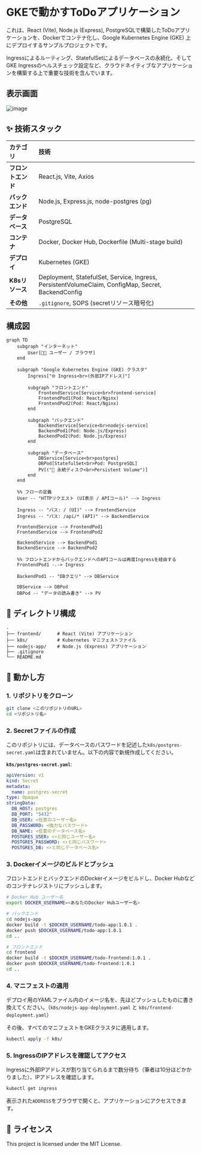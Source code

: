 # GKEで動かすToDoアプリケーション

これは、React (Vite), Node.js (Express), PostgreSQLで構築したToDoアプリケーションを、Dockerでコンテナ化し、Google Kubernetes Engine (GKE) 上にデプロイするサンプルプロジェクトです。

Ingressによるルーティング、StatefulSetによるデータベースの永続化、そしてGKE Ingressのヘルスチェック設定など、クラウドネイティブなアプリケーションを構築する上で重要な技術を含んでいます。

## 表示画面
![image](https://github.com/user-attachments/assets/3da6d802-0e9e-4789-b602-cfd3124bb3c8)


## ✨ 技術スタック

| カテゴリ       | 技術                                                                                                                                                                                                 |
| :------------- | :--------------------------------------------------------------------------------------------------------------------------------------------------------------------------------------------------- |
| **フロントエンド** | React.js, Vite, Axios                                                                                                                                                                                |
| **バックエンド** | Node.js, Express.js, node-postgres (pg)                                                                                                                                                              |
| **データベース** | PostgreSQL                                                                                                                                                                                           |
| **コンテナ** | Docker, Docker Hub, Dockerfile (Multi-stage build)                                                                                                                                                   |
| **デプロイ** | Kubernetes (GKE)                                                                                                                                                                            |
| **K8sリソース** | Deployment, StatefulSet, Service, Ingress, PersistentVolumeClaim, ConfigMap, Secret, BackendConfig |
| **その他** | `.gitignore`, SOPS (secretリソース暗号化)                                                                                                                                                                            |

## 構成図

```mermaid
graph TD
    subgraph "インターネット"
        User[👨‍💻 ユーザー / ブラウザ]
    end

    subgraph "Google Kubernetes Engine (GKE) クラスタ"
        Ingress["🌐 Ingress<br>(外部IPアドレス)"]

        subgraph "フロントエンド"
            FrontendService[Service<br>frontend-service]
            FrontendPod1(Pod: React/Nginx)
            FrontendPod2(Pod: React/Nginx)
        end

        subgraph "バックエンド"
            BackendService[Service<br>nodejs-service]
            BackendPod1(Pod: Node.js/Express)
            BackendPod2(Pod: Node.js/Express)
        end

        subgraph "データベース"
            DBService[Service<br>postgres]
            DBPod[StatefulSet<br>Pod: PostgreSQL]
            PV[("💾 永続ディスク<br>Persistent Volume")]
        end
    end

    %% フローの定義
    User -- "HTTPリクエスト (UI表示 / APIコール)" --> Ingress

    Ingress -- "パス: / (UI)" --> FrontendService
    Ingress -- "パス: /api/* (API)" --> BackendService

    FrontendService --> FrontendPod1
    FrontendService --> FrontendPod2

    BackendService --> BackendPod1
    BackendService --> BackendPod2

    %% フロントエンドからバックエンドへのAPIコールは再度Ingressを経由する
    FrontendPod1 -.-> Ingress

    BackendPod1 -- "DBクエリ" --> DBService
    
    DBService --> DBPod
    DBPod -- "データの読み書き" --> PV
```

## 📁 ディレクトリ構成

```
.
├── frontend/      # React (Vite) アプリケーション
├── k8s/           # Kubernetes マニフェストファイル
├── nodejs-app/    # Node.js (Express) アプリケーション
├── .gitignore
└── README.md
```

## 🚀 動かし方

### 1. リポジトリをクローン

```bash
git clone <このリポジトリのURL>
cd <リポジトリ名>
```

### 2. Secretファイルの作成

このリポジトリには、データベースのパスワードを記述した`k8s/postgres-secret.yaml`は含まれていません。以下の内容で新規作成してください。

**`k8s/postgres-secret.yaml`**:

```yaml
apiVersion: v1
kind: Secret
metadata:
  name: postgres-secret
type: Opaque
stringData:
  DB_HOST: postgres
  DB_PORT: "5432"
  DB_USER: <任意のユーザー名>
  DB_PASSWORD: <強力なパスワード>
  DB_NAME: <任意のデータベース名>
  POSTGRES_USER: <↑と同じユーザー名>
  POSTGRES_PASSWORD: <↑と同じパスワード>
  POSTGRES_DB: <↑と同じデータベース名>
```

### 3. Dockerイメージのビルドとプッシュ

フロントエンドとバックエンドのDockerイメージをビルドし、Docker Hubなどのコンテナレジストリにプッシュします。

```bash
# Docker Hub ユーザー名
export DOCKER_USERNAME=<あなたのDocker Hubユーザー名>

# バックエンド
cd nodejs-app
docker build -t $DOCKER_USERNAME/todo-app:1.0.1 .
docker push $DOCKER_USERNAME/todo-app:1.0.1
cd ..

# フロントエンド
cd frontend
docker build -t $DOCKER_USERNAME/todo-frontend:1.0.1 .
docker push $DOCKER_USERNAME/todo-frontend:1.0.1
cd ..
```

### 4. マニフェストの適用

デプロイ用のYAMLファイル内のイメージ名を、先ほどプッシュしたものに書き換えてください。（`k8s/nodejs-app-deployment.yaml` と `k8s/frontend-deployment.yaml`）

その後、すべてのマニフェストをGKEクラスタに適用します。

```bash
kubectl apply -f k8s/
```

### 5. IngressのIPアドレスを確認してアクセス

Ingressに外部IPアドレスが割り当てられるまで数分待ち（筆者は10分ほどかかりました）、IPアドレスを確認します。

```bash
kubectl get ingress
```

表示された`ADDRESS`をブラウザで開くと、アプリケーションにアクセスできます。


## 📝 ライセンス

This project is licensed under the MIT License.
